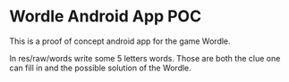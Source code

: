 # Wordle Android App POC

This is a proof of concept android app for the game Wordle.

In res/raw/words write some 5 letters words. Those are both the clue one can fill in and the possible solution of the Wordle.
